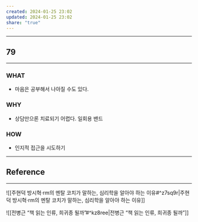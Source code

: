 ```yaml
---
created: 2024-01-25 23:02
updated: 2024-01-25 23:02
share: "true"
---
```


---
## 79
---
### WHAT
- 마음은 공부해서 나아질 수도 있다.
### WHY
- 상담만으론 치료되기 어렵다. 일회용 밴드
### HOW
- 인지적 접근을 시도하기
---

## Reference
---
![[주현덕  방시혁·rm의 멘탈 코치가 말하는, 심리학을 알아야 하는 이유#^z7sq9r|주현덕  방시혁·rm의 멘탈 코치가 말하는, 심리학을 알아야 하는 이유]]

![[전병근 “책 읽는 인류, 희귀종 될까”#^kz8ree|전병근 “책 읽는 인류, 희귀종 될까”]]
